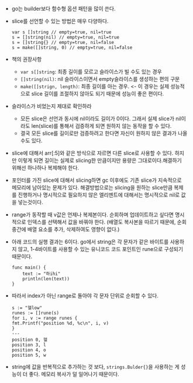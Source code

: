 - go는 builder보다 함수형 옵션 패턴을 많이 쓴다.
- slice를 선언할 수 있는 방법은 매우 다양하다.

    ```
    var s []string // empty=true, nil=true
    s = []string(nil) // empty=true, nil=true
    s = []string{} // empty=true, nil=false
    s = make([]string, 0) // empty=true, nil=false
    ```
- 책의 권장사항
    - `var s[]string`: 최종 길이를 모르고 슬라이스가 빌 수도 있는 경우
    - `[]string(nil)`: nil 슬라이스이면서 empty슬라이스를 생성하는 편의 구문
    - `make([]strign, length)`: 최종 길이를 아는 경우. <- 이 경우는 실제 성능적으로 slice 길이를 조절하지 않아도 되기 때문에 성능이 좋은 편이다.
- 슬라이스가 비었는지 제대로 확인하라
    - 모든 slice은 선언과 동시에 nil이라도 길이가 0이다. 그래서 실제 slice가 nil이라도 len(slice)를 통해서 검증하게 되면 원하지 않는 동작을 할 수 있다.
    - 결국 모든 slice를 길이로만 검증하려고 한다면 자신이 원하지 않은 결과가 나올 수도 있다.
- slice에 대해서 arr[:5]와 같은 방식으로 자르면 다른 slice로 사용할 수 있다. 하지만 이렇게 되면 길이는 실제로 slicing한 만큼이지만 용량은 그대로이다.해결하기 위해선 하나하나 복제해야 한다.
- 포인터를 가진 slice에 대해서 slicing하면 gc 이후에도 기존 slice가 지속적으로 메모리에 남아있는 문제가 있다. 해결방법으로는 slicing을 원하는 slice만큼 복제를 진행하거나 명시적으로 필요하지 않은 엘리멘트에 대해서는 명시적으로 nil로 값을 넣는것이다.
- range가 동작할 때 v값은 언제나 복제본이다. 순회하며 업데이트하고 싶다면 명시적으로 인덱스를 선택해서 값을 바꿔야 한다. (배열도 복사본을 따르기 때문에, 순회 중간에 배열 요소를 추가, 삭제하여도 영향이 없다.)
- 아래 코드의 실행 결과는 6이다. go에서 string은 각 문자가 같은 바이트를 사용하지 않고, 1-4바이트를 사용할 수 있는 유니코드 코드 포인트인 rune으로 구성되기 때문이다.

    ```
    func main() {
        text := "하ihi"
        println(len(text))
    }
    ```
- 따라서 index가 아닌 range로 돌아야 각 문자 단위로 순회할 수 있다.

    ```
    s := "헬low"
    runes := []rune(s)
    for i, v := range runes {
    fmt.Printf("position %d, %c\n", i, v)
    }
    ---
    position 0, 헬
    position 3, l
    position 4, o
    position 5, w
    ```
- string에 값을 반복적으로 추가하는 것 보다, `strings.Bulder{}`을 사용하는 게 성능이 더 좋다. 메모리 복사가 덜 일어나기 때문이다.
